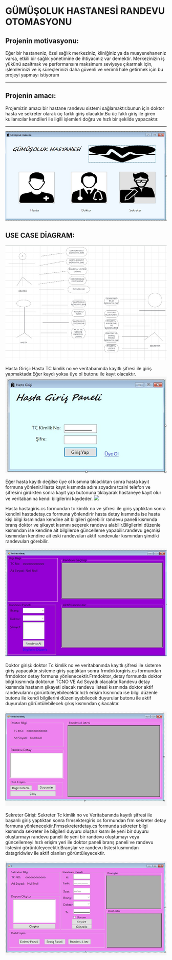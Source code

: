



<h1><b>GÜMÜŞOLUK HASTANESİ RANDEVU OTOMASYONU</b></h1>





<b><h2>Projenin motivasyonu:</h2></b>Eğer bir hastaneniz, özel sağlık merkeziniz, kliniğiniz ya da muayenehaneniz varsa, etkili bir sağlık yönetimine de ihtiyacınız var demektir. Merkezinizin iş yükünü azaltmak ve performansını maksimum seviyeye çıkarmak için, işlemlerinizi ve iş süreçlerinizi daha güvenli ve verimli hale getirmek için bu projeyi yapmayı istiyorum<br><hr>
<b><h2>Projenin amacı:</h2></b>Projemizin amacı bir hastane randevu sistemi sağlamaktır.bunun için doktor hasta ve sekreter olarak üç farklı giriş olacaktır.Bu üç faklı giriş ile giren kullanıcılar kendileri ile ilgili işlemleri doğru ve hızlı bir şekilde yapacaktır.<br><hr>


![](girisler1.jpg)
<br>
<b><h2>USE CASE DİAGRAM:</b></h2>
![](usecase.jpg)
<br>


Hasta Girişi: Hasta TC kimlik no ve veritabanında kayıtlı şifresi ile giriş yapmaktadır.Eğer kaydı yoksa üye ol butonu ile kayıt olacaktır.
![](hastagiris1.jpg)


Eğer hasta kayıtlı değilse üye ol kısmına tıkladıktan sonra hasta kayıt formuna yönlenir.Hasta kayıt kısmında adını soyadını tcsini telefon ve şifresini girdikten sonra kayıt yap butonuna tıklayarak hastaneye kayıt olur ve veritabanına kendi bilgilerini kaydeder.
![](hastakayıt.jpg)

Hasta  hastagiris.cs formundan tc kimlik no ve şifresi ile giriş yaptıktan sonra kendini hastadetay.cs formuna yönlendirir hasta detay kısmında ise hasta kişi bilgi kısmından kendine ait bilgileri görebilir randevu paneli kısmında branş doktor ve şikayet kısmını seçerek  randevu alabilir.Bilgilerini düzenle kısmından ise kendine ait bilgilerde güncelleme yapabilir.randevu geçmişi kısmından kendine ait eski randevuları aktif randevular kısmından şimdiki randevuları görebilir.

![](hastadetay1.jpg)<br>
<br>
Doktor girişi: doktor Tc kimlik no ve veritabanında kayıtlı şifresi ile sisteme giriş yapacaktır.sisteme giriş yaptıktan sonra frmdoktorgiris.cs formundan frmdoktor detay formuna yönlenecektir.Frmdoktor_detay formunda doktor bilgi kısmında doktorun TCNO VE Ad Soyadı olacaktır.Randevu detay kısmında hastanın şikayeti olacak randevu listesi kısmında doktor aktif randevularını görüntüleyebilecektir.hızlı erişim kısmında ise bilgi düzenle butonu ile kendi bilgilerini düzenleyebilecek duyurular butonu ile aktif duyuruları görüntülebilecek çıkış kısmından çıkacaktır.<br>
<br>
![](doktordetay1.jpg)<br>
<br>
Sekreter Girişi: Sekreter Tc kimlik no ve Veritabanında kayıtlı şifresi ile başarılı giriş yaptıktan sonra frmsektergiris.cs formundan frm sekreter detay formuna yönlenecektir.Frmsekreterdetay.cs formunda sekreter bilgi kısmında sekreter ile bilgileri duyuru oluştur kısmı ile yeni bir duyuru oluşturmayı randevu paneli ile yeni bir randevu oluştumayı veya güncellemeyi  hızlı erişim yeri ile doktor paneli branş paneli ve randevu listesini görüntüleyecektir.Branşlar ve randevu listesi kısmından datagridwiev ile aktif olanları görüntüleyecektir.
<br>
<br>
![](sekreterdetay1.jpg)

